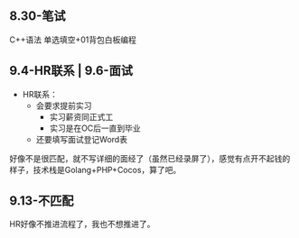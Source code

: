## 8.30-笔试

C++语法 单选填空+01背包白板编程

## 9.4-HR联系 | 9.6-面试

+ HR联系：
	+ 会要求提前实习
		+ 实习薪资同正式工
		+ 实习是在OC后一直到毕业
	+ 还要填写面试登记Word表

好像不是很匹配，就不写详细的面经了（虽然已经录屏了），感觉有点开不起钱的样子，技术栈是Golang+PHP+Cocos，算了吧。

## 9.13-不匹配

HR好像不推进流程了，我也不想推进了。
